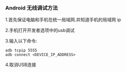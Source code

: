 ### Android 无线调试方法

1.首先保证电脑和手机在统一局域网.并知道手机的局域网 ip 

2.手机打开开发者选项中的usb调试

3.输入以下命令:

```shell
adb tcpip 5555
adb connect <DEVICE_IP_ADDRESS>
```

4.取消USB连接

